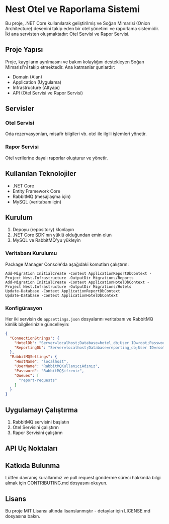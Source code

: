 # Nest Otel ve Raporlama Sistemi

Bu proje, .NET Core kullanılarak geliştirilmiş ve Soğan Mimarisi (Onion Architecture) desenini takip eden bir otel yönetimi ve raporlama sistemidir. İki ana servisten oluşmaktadır: Otel Servisi ve Rapor Servisi.

## Proje Yapısı

Proje, kaygıların ayrılmasını ve bakım kolaylığını destekleyen Soğan Mimarisi'ni takip etmektedir. Ana katmanlar şunlardır:

- Domain (Alan)
- Application (Uygulama)
- Infrastructure (Altyapı)
- API (Otel Servisi ve Rapor Servisi)

## Servisler

### Otel Servisi
Oda rezervasyonları, misafir bilgileri vb. otel ile ilgili işlemleri yönetir.

### Rapor Servisi
Otel verilerine dayalı raporlar oluşturur ve yönetir.

## Kullanılan Teknolojiler

- .NET Core
- Entity Framework Core
- RabbitMQ (mesajlaşma için)
- MySQL (veritabanı için)

## Kurulum

1. Depoyu (repository) klonlayın
2. .NET Core SDK'nın yüklü olduğundan emin olun
3. MySQL ve RabbitMQ'yu yükleyin

### Veritabanı Kurulumu

Package Manager Console'da aşağıdaki komutları çalıştırın:

```
Add-Migration InitialCreate -Context ApplicationReportDbContext -Project Nest.Infrastructure -OutputDir Migrations/Reports
Add-Migration InitialCreate -Context ApplicationHotelDbContext -Project Nest.Infrastructure -OutputDir Migrations/Hotels 
Update-Database -Context ApplicationReportDbContext
Update-Database -Context ApplicationHotelDbContext
```

### Konfigürasyon

Her iki servisin de `appsettings.json` dosyalarını veritabanı ve RabbitMQ kimlik bilgilerinizle güncelleyin:

```json
{
  "ConnectionStrings": {
    "HotelDb": "Server=localhost;Database=hotel_db;User ID=root;Password=Şifreniz;",
    "ReportingDb": "Server=localhost;Database=reporting_db;User ID=root;Password=Şifreniz;"
  },
  "RabbitMQSettings": {
    "HostName": "localhost",
    "UserName": "RabbitMQKullanıcıAdınız",
    "Password": "RabbitMQŞifreniz",
    "Queues": [
      "report-requests"
    ]
  }
}
```

## Uygulamayı Çalıştırma

1. RabbitMQ servisini başlatın
2. Otel Servisini çalıştırın
3. Rapor Servisini çalıştırın

## API Uç Noktaları



## Katkıda Bulunma

Lütfen davranış kurallarımız ve pull request gönderme süreci hakkında bilgi almak için CONTRIBUTING.md dosyasını okuyun.

## Lisans

Bu proje MIT Lisansı altında lisanslanmıştır - detaylar için LICENSE.md dosyasına bakın.